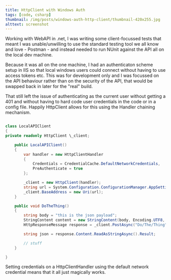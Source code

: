 ```yaml
---
title: HttpClient with Windows Auth
tags: [code, csharp]
thumbnail: /img/posts/windows-auth-http-client/thumbnail-420x255.jpg
alttext: screenshot
---
```


Working with WebAPI in .net, I was writing some client-focussed tests that meant I was unable/unwilling to use the standard
testing tool we all know and love - Postman - and instead needed to run NUnit against the API all on the local dev machine.

Because it was all on the one machine, I had an authenticaton scheme setup in IIS so that local windows users could connect
without having to use access tokens etc. This was for development only and I was focussed on the API behaviour rather than on
the security of the API, that would be swapped back in later for the "real" build.

That still left the issue of authenticating as the current user without getting a 401 and without having to hard code user
credentials in the code or in a config file. Happily HttpClient allows for this using the Handler chaining mechanism.

```csharp

class LocalAPIClient
{
private readonly HttpClient \_client;

    public LocalAPIClient()
    {
        var handler = new HttpClientHandler
        {
            Credentials = CredentialCache.DefaultNetworkCredentials,
            PreAuthenticate = true
        };

        _client = new HttpClient(handler);
        string url = System.Configuration.ConfigurationManager.AppSettings["Url"];
        _client.BaseAddress = new Uri(url);
    }

    public void DoTheThing()
    {
        string body = "this is the json payload";
        StringContent content = new StringContent(body, Encoding.UTF8, "application/json");
        HttpResponseMessage response = _client.PostAsync("Do/The/Thing", content).Result;

        string json = response.Content.ReadAsStringAsync().Result;

        // stuff
    }

}

```

Setting credentials on a HttpClientHandler using the default network credential means that it all just magically works.
